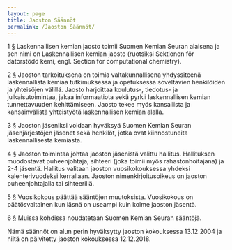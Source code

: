 ```yaml
---
layout: page
title: Jaoston Säännöt
permalink: /Jaoston Säännöt/
---
```


1 § Laskennallisen kemian jaosto toimii Suomen Kemian Seuran alaisena ja sen nimi on Laskennallisen kemian jaosto (ruotsiksi Sektionen för datorstödd kemi, engl. Section for computational chemistry).

2 § Jaoston tarkoituksena on toimia valtakunnallisena yhdyssiteenä laskennallista kemiaa tutkimuksessa ja opetuksessa soveltavien henkilöiden ja yhteisöjen välillä. Jaosto harjoittaa koulutus-, tiedotus- ja julkaisutoimintaa, jakaa informaatiota sekä pyrkii laskennallisen kemian tunnettavuuden kehittämiseen. Jaosto tekee myös kansallista ja kansainvälistä yhteistyötä laskennallisen kemian alalla.

3 § Jaoston jäseniksi voidaan hyväksyä Suomen Kemian Seuran jäsenjärjestöjen jäsenet sekä henkilöt, jotka ovat kiinnostuneita laskennallisesta kemiasta.

4 § Jaoston toimintaa johtaa jaoston jäsenistä valittu hallitus. Hallituksen muodostavat puheenjohtaja, sihteeri (joka toimii myös rahastonhoitajana) ja 2-4 jäsentä. Hallitus valitaan jaoston vuosikokouksessa yhdeksi kalenterivuodeksi kerrallaan. Jaoston nimenkirjoitusoikeus on jaoston puheenjohtajalla tai sihteerillä.

5 § Vuosikokous päättää sääntöjen muutoksista. Vuosikokous on päätösvaltainen kun läsnä on useampi kuin kolme jaoston jäsentä.

6 § Muissa kohdissa noudatetaan Suomen Kemian Seuran sääntöjä.

Nämä säännöt on alun perin hyväksytty jaoston kokouksessa 13.12.2004 ja niitä on päivitetty jaoston kokouksessa 12.12.2018.


